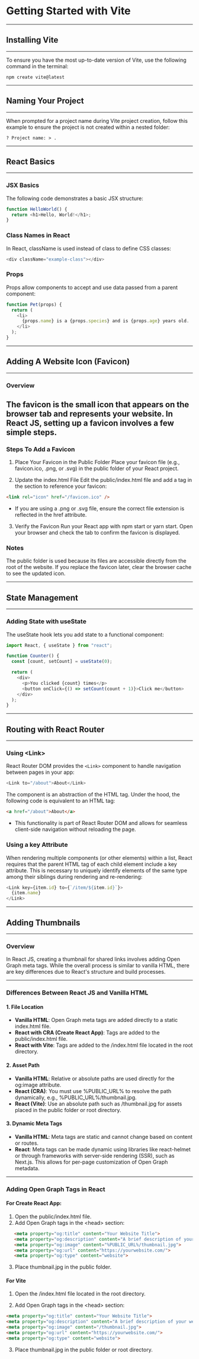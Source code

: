 # Getting Started with Vite
---

## Installing Vite
---
To ensure you have the most up-to-date version of Vite, use the following command in the terminal:

```shell
npm create vite@latest
```
---
## Naming Your Project
---

When prompted for a project name during Vite project creation, follow this example to ensure the project is not created within a nested folder:

```shell
? Project name: > .
```

---
## React Basics
---

### JSX Basics  

The following code demonstrates a basic JSX structure:

```javascript
function HelloWorld() {
  return <h1>Hello, World!</h1>;
}
```
### Class Names in React

In React, className is used instead of class to define CSS classes:

```javascript
<div className="example-class"></div>

```

### Props  

Props allow components to accept and use data passed from a parent component:

```javascript
function Pet(props) {
  return (
    <li>
      {props.name} is a {props.species} and is {props.age} years old.
    </li>
  );
}
```
---
## Adding A Website Icon (Favicon)
---

### Overview
The favicon is the small icon that appears on the browser tab and represents your website. In React JS, setting up a favicon involves a few simple steps.
---

### Steps To Add a Favicon  

1. Place Your Favicon in the Public Folder
Place your favicon file (e.g., favicon.ico, .png, or .svg) in the public folder of your React project.

2. Update the index.html File
Edit the public/index.html file and add a <link> tag in the <head> section to reference your favicon:

```html
<link rel="icon" href="/favicon.ico" />
```

- If you are using a .png or .svg file, ensure the correct file extension is reflected in the href attribute.  

3. Verify the Favicon
Run your React app with npm start or yarn start.
Open your browser and check the tab to confirm the favicon is displayed.  

### Notes  

The public folder is used because its files are accessible directly from the root of the website.
If you replace the favicon later, clear the browser cache to see the updated icon.


---
## State Management
---

### Adding State with useState

The useState hook lets you add state to a functional component:

```javascript
import React, { useState } from "react";

function Counter() {
  const [count, setCount] = useState(0);

  return (
    <div>
      <p>You clicked {count} times</p>
      <button onClick={() => setCount(count + 1)}>Click me</button>
    </div>
  );
}
```
---
## Routing with React Router
---

### Using <span><</span>Link<span>></span>  

React Router DOM provides the `<Link>` component to handle navigation between pages in your app:

```javascript
<Link to="/about">About</Link>
```
The <Link> component is an abstraction of the HTML <a> tag. Under the hood, the following code is equivalent to an HTML <a> tag:

```html
<a href="/about">About</a>
```

- This functionality is part of React Router DOM and allows for seamless client-side navigation without reloading the page.

### Using a key Attribute  

When rendering multiple <Link> components (or other elements) within a list, React requires that the parent HTML tag of each child element include a key attribute. This is necessary to uniquely identify elements of the same type among their siblings during rendering and re-rendering:

```javascript
<Link key={item.id} to={`/item/${item.id}`}>
  {item.name}
</Link>

```
---
## Adding Thumbnails
---

### Overview
In React JS, creating a thumbnail for shared links involves adding Open Graph meta tags. While the overall process is similar to vanilla HTML, there are key differences due to React's structure and build processes.

---

### Differences Between React JS and Vanilla HTML

#### 1. File Location
- **Vanilla HTML**: Open Graph meta tags are added directly to a static index.html file.
- **React with CRA (Create React App)**: Tags are added to the public/index.html file.
- **React with Vite**: Tags are added to the /index.html file located in the root directory.

#### 2. Asset Path
- **Vanilla HTML**: Relative or absolute paths are used directly for the og:image attribute.
- **React (CRA)**: You must use %PUBLIC_URL% to resolve the path dynamically, e.g., %PUBLIC_URL%/thumbnail.jpg.
- **React (Vite)**: Use an absolute path such as /thumbnail.jpg for assets placed in the public folder or root directory.

#### 3. Dynamic Meta Tags
- **Vanilla HTML**: Meta tags are static and cannot change based on content or routes.
- **React**: Meta tags can be made dynamic using libraries like react-helmet or through frameworks with server-side rendering (SSR), such as Next.js. This allows for per-page customization of Open Graph metadata.

---

### Adding Open Graph Tags in React

#### For Create React App:
1. Open the public/index.html file.
2. Add Open Graph tags in the <span><</span>head<span>></span> section:  

```html
   <meta property="og:title" content="Your Website Title">
   <meta property="og:description" content="A brief description of your website.">
   <meta property="og:image" content="%PUBLIC_URL%/thumbnail.jpg">
   <meta property="og:url" content="https://yourwebsite.com/">
   <meta property="og:type" content="website">
```
3. Place thumbnail.jpg in the public folder.

#### For Vite

1. Open the /index.html file located in the root directory.

2. Add Open Graph tags in the <span><</span>head<span>></span> section:

```html
<meta property="og:title" content="Your Website Title">
<meta property="og:description" content="A brief description of your website.">
<meta property="og:image" content="/thumbnail.jpg">
<meta property="og:url" content="https://yourwebsite.com/">
<meta property="og:type" content="website">
```

3. Place thumbnail.jpg in the public folder or root directory.

